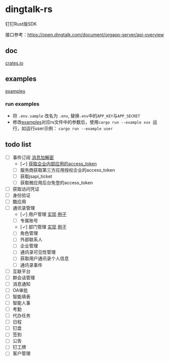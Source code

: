# dingtalk-rs
钉钉Rust版SDK

接口参考：https://open.dingtalk.com/document/orgapp-server/api-overview

## doc
[crates.io](https://crates.io/crates/dingtalk-rs)

## examples

[examples](./examples)

### run examples

- 将 `.env.sample` 改名为 `.env`, 替换`.env`中的`APP_KEY`与`APP_SECRET`
- 修改[examples](./examples)对应rs文件中的参数后，使用`cargo run --example xxx `运行，如运行user示例： `cargo run --example user`

## todo list

- [ ] 事件订阅 [消息加解密](./src/client/event_subscribe/callback_crypto.rs)
    - [✓] [获取企业内部应用的access_token](./src/client/mod.rs)
    - [ ] 服务商获取第三方应用授权企业的access_token
    - [ ] 获取jsapi_ticket
    - [ ] 获取微应用后台免登的access_token
- [ ] 获取访问凭证
- [ ] 身份验证
- [ ] 酷应用
- [ ] 通讯录管理
    - [✓] 用户管理 [实现](./src/client/user/mod.rs) [例子](./examples/user.rs)
    - [ ] 专属账号 
    - [✓] 部门管理 [实现](./src/client/department/mod.rs) [例子](./examples/department.rs)
    - [ ] 角色管理
    - [ ] 外部联系人
    - [ ] 企业管理
    - [ ] 通讯录可见性管理
    - [ ] 获取用户通讯录个人信息
    - [ ] 通讯录事件
- [ ] 互联平台
- [ ] 群会话管理
- [ ] 消息通知
- [ ] OA审批
- [ ] 智能填表
- [ ] 智能人事
- [ ] 考勤
- [ ] 代办任务
- [ ] 日程
- [ ] 钉盘
- [ ] 签到
- [ ] 公告
- [ ] 钉工牌
- [ ] 客户管理